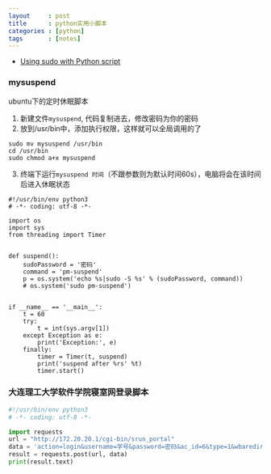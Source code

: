 ```yaml
---
layout     : post
title      : python实用小脚本
categories : [python]
tags       : [notes]
---
```


* [Using sudo with Python script](http://stackoverflow.com/questions/13045593/using-sudo-with-python-script)

### mysuspend
ubuntu下的定时休眠脚本
1. 新建文件`mysuspend`, 代码复制进去，修改密码为你的密码
2. 放到/usr/bin中，添加执行权限，这样就可以全局调用的了
```
sudo mv mysuspend /usr/bin
cd /usr/bin
sudo chmod a+x mysuspend
```
3. 终端下运行`mysuspend 时间`（不跟参数则为默认时间60s），电脑将会在该时间后进入休眠状态
```
#!/usr/bin/env python3
# -*- coding: utf-8 -*-

import os
import sys
from threading import Timer


def suspend():
	sudoPassword = '密码'
	command = 'pm-suspend'
	p = os.system('echo %s|sudo -S %s' % (sudoPassword, command))
	# os.system('sudo pm-suspend')


if __name__ == '__main__':
	t = 60
	try:
		t = int(sys.argv[1])
	except Exception as e:
		print('Exception:', e)
	finally:
		timer = Timer(t, suspend)
		print('suspend after %rs' %t)
		timer.start()
```

### 大连理工大学软件学院寝室网登录脚本
```python
#!/usr/bin/env python3
# -*- coding: utf-8 -*-

import requests
url = "http://172.20.20.1/cgi-bin/srun_portal"
data = 'action=login&username=学号&password=密码&ac_id=6&type=1&wbaredirect=&mac=&user_ip='
result = requests.post(url, data)
print(result.text)
```

